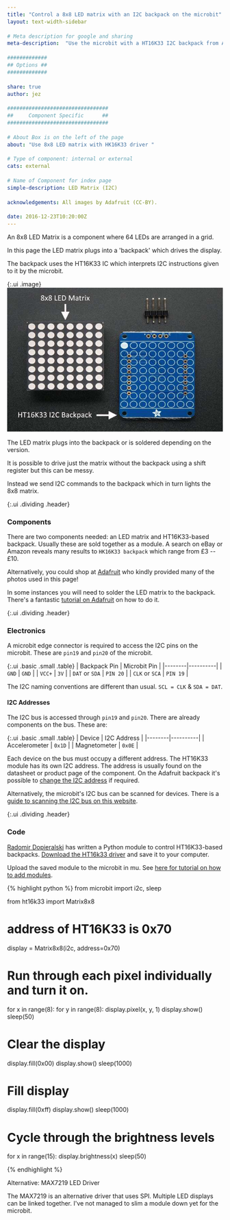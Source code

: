 ```yaml
---
title: "Control a 8x8 LED matrix with an I2C backpack on the microbit"
layout: text-width-sidebar

# Meta description for google and sharing
meta-description:  "Use the microbit with a HT16K33 I2C backpack from Adafruit to control a 8x8 LED matrix display."

#############
## Options ##
#############

share: true
author: jez

#################################
##     Component Specific      ##
#################################

# About Box is on the left of the page
about: "Use 8x8 LED matrix with HK16K33 driver "

# Type of component: internal or external
cats: external

# Name of Component for index page
simple-description: LED Matrix (I2C)

acknowledgements: All images by Adafruit (CC-BY).

date: 2016-12-23T10:20:00Z
---
```


An 8x8 LED Matrix is a component where 64 LEDs are arranged in a grid.

In this page the LED matrix plugs into a 'backpack' which drives the display.

The backpack uses the HT16K33 IC which interprets I2C instructions given to it by the microbit.

{:.ui .image}
![Image of Adafruit I2C Backbacok](images/8x8-matrix-HT16K33-microbit-messy.jpg)

The LED matrix plugs into the backpack or is soldered depending on the version.

It is possible to drive just the matrix without the backpack using a shift register but this can be messy.

Instead we send I2C commands to the backpack which in turn lights the 8x8 matrix.

{:.ui .dividing .header}
### Components

There are two components needed: an LED matrix and HT16K33-based backpack. Usually these are sold together as a module. A search on eBay or Amazon reveals many results to `HK16K33 backpack` which range from £3 -- £10.

Alternatively, you could shop at [Adafruit](https://www.adafruit.com/product/1052) who kindly provided many of the photos used in this page!

In some instances you will need to solder the LED matrix to the backpack. There's a fantastic [tutorial on Adafruit](https://learn.adafruit.com/adafruit-led-backpack/1-2-8x8-matrix) on how to do it.

{:.ui .dividing .header}
### Electronics

A microbit edge connector is required to access the I2C pins on the microbit. These are `pin19` and `pin20` of the microbit.

{:.ui .basic .small .table}
| Backpack Pin | Microbit Pin |
|--------|----------|
| `GND` | `GND` |
| `VCC+` | `3V` |
| `DAT` or `SDA` | `PIN 20` |
| `CLK` or `SCA`  | `PIN 19` |

The I2C naming conventions are different than usual. `SCL = CLK` & `SDA = DAT`.

#### I2C Addresses

The I2C bus is accessed through `pin19` and `pin20`. There are already components on the bus. These are:

{:.ui .basic .small .table}
| Device | I2C Address |
|--------|----------|
| Accelerometer | `0x1D` |
| Magnetometer | `0x0E` |

Each device on the bus must occupy a different address. The HT16K33 module has its own I2C address. The address is usually found on the datasheet or product page of the component. On the Adafruit backpack it's possible to [change the I2C address](https://learn.adafruit.com/adafruit-led-backpack/changing-i2c-address) if required.

Alternatively, the microbit's I2C bus can be scanned for devices. There is a [guide to scanning the I2C bus on this website](/howto/scan-i2c-bus).

{:.ui .dividing .header}
### Code

[Radomir Dopieralski](https://bitbucket.org/thesheep/) has written a Python module to control HT16K33-based backpacks. [Download the HT16k33 driver](https://bitbucket.org/thesheep/microbit-ht16k33/raw/a5b7961f0b57ba226ab98edc2c5f8d95d8954d00/ht16k33.py) and save it to your computer.

Upload the saved module to the microbit in mu. See [here for tutorial on how to add modules](/howto/add-python-module-microbit-micropython).

{% highlight python %}
from microbit import i2c, sleep

from ht16k33 import Matrix8x8

# address of HT16K33 is 0x70
display = Matrix8x8(i2c, address=0x70)

# Run through each pixel individually and turn it on.
for x in range(8):
	for y in range(8):
		display.pixel(x, y, 1)
		display.show()
		sleep(50)

# Clear the display
display.fill(0x00)
display.show()
sleep(1000)

# Fill display
display.fill(0xff)
display.show()
sleep(1000)

# Cycle through the brightness levels
for x in range(15):
    display.brightness(x)
    sleep(50)

{% endhighlight %}

<div class="ui message">
  <div class="header">
    Alternative: MAX7219 LED Driver
  </div>
  <p>The MAX7219 is an alternative driver that uses SPI. Multiple LED displays can be linked together. I've not managed to slim a module down yet for the microbit. </p>
</div>
